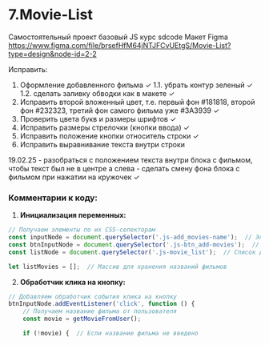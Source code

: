 # 7.Movie-List
Самостоятельный проект базовый JS курс sdcode
Макет Figma
https://www.figma.com/file/brsefHfM64jNTJFCvUEtgS/Movie-List?type=design&node-id=2-2 

Исправить:
1. Оформление добавленного фильма ✓
1.1. убрать контур зеленый ✓
1.2. сделать заливку обводки как в макете ✓
2. Исправить второй вложенный цвет, т.е. первый фон #181818, второй фон #232323, третий фон самого фильма уже #3A3939 ✓
3. Проверить цвета букв и размеры шрифтов ✓
4. Исправить размеры стрелочки (кнопки ввода) ✓
5. Исправить положение кнопки относитель строки ✓
6. Исправить выравнивание текста внутри строки



19.02.25 - разобраться с положением текста внутри блока с фильмом, чтобы текст был не в центре а слева
         - сделать смену фона блока с фильмом при нажатии на кружочек ✓





### Комментарии к коду:

1. **Инициализация переменных:**
```javascript
// Получаем элементы по их CSS-селекторам
const inputNode = document.querySelector('.js-add_movies-name');  // Элемент ввода для названия фильма
const btnInputNode = document.querySelector('.js-btn_add-movies');  // Кнопка для добавления фильма
const listNode = document.querySelector('.js-movie_list');  // Список для отображения добавленных фильмов

let listMovies = [];  // Массив для хранения названий фильмов
```

2. **Обработчик клика на кнопку:**
```javascript
// Добавляем обработчик события клика на кнопку
btnInputNode.addEventListener('click', function () {
    // Получаем название фильма от пользователя
    const movie = getMovieFromUser();

    if (!movie) {  // Если название фильма не введено